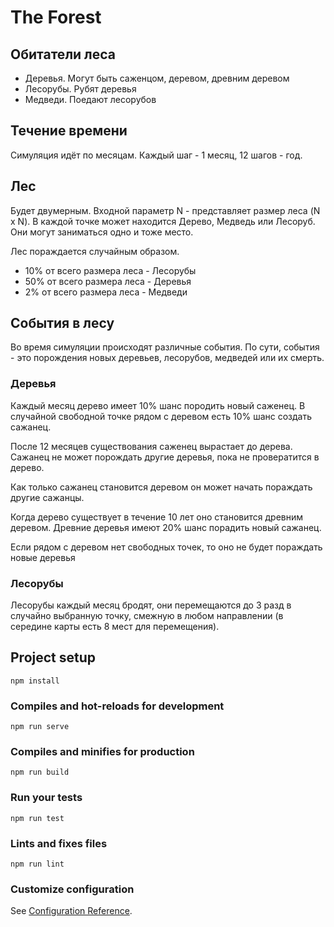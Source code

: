 # The Forest

## Обитатели леса

- Деревья. Могут быть саженцом, деревом, древним деревом
- Лесорубы. Рубят деревья
- Медведи. Поедают лесорубов

## Течение времени

Симуляция идёт по месяцам. Каждый шаг - 1 месяц, 12 шагов - год.

## Лес

Будет двумерным. Входной параметр N - представляет размер леса (N x N). В каждой точке может находится Дерево, Медведь или Лесоруб. Они могут заниматься одно и тоже место.

Лес пораждается случайным образом.

- 10% от всего размера леса - Лесорубы
- 50% от всего размера леса - Деревья
- 2% от всего размера леса - Медведи

## События в лесу

Во время симуляции происходят различные события. По сути, события - это порождения новых деревьев, лесорубов, медведей или их смерть.

### Деревья

Каждый месяц дерево имеет 10% шанс породить новый саженец. В случайной свободной точке рядом с деревом есть 10% шанс создать сажанец.

После 12 месяцев существования саженец вырастает до дерева. Сажанец не может порождать другие деревья, пока не провератится в дерево.

Как только сажанец становится деревом он может начать пораждать другие сажанцы.

Когда дерево существует в течение 10 лет оно становится древним деревом. Древние деревья имеют 20% шанс порадить новый сажанец.

Если рядом с деревом нет свободных точек, то оно не будет пораждать новые деревья

### Лесорубы

Лесорубы каждый месяц бродят, они перемещаются до 3 разд в случайно выбранную точку, смежную в любом направлении (в середине карты есть 8 мест для перемещения).

## Project setup

```
npm install
```

### Compiles and hot-reloads for development

```
npm run serve
```

### Compiles and minifies for production

```
npm run build
```

### Run your tests

```
npm run test
```

### Lints and fixes files

```
npm run lint
```

### Customize configuration

See [Configuration Reference](https://cli.vuejs.org/config/).
